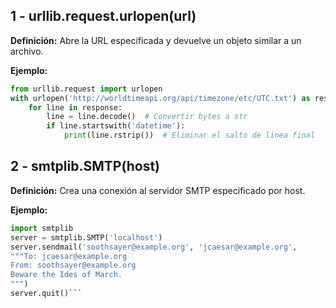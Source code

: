 ## 1 - urllib.request.urlopen(url)

**Definición:** Abre la URL especificada y devuelve un objeto similar a un archivo.

**Ejemplo:**

```python
from urllib.request import urlopen
with urlopen('http://worldtimeapi.org/api/timezone/etc/UTC.txt') as response:
    for line in response:
        line = line.decode()  # Convertir bytes a str
        if line.startswith('datetime'):
            print(line.rstrip())  # Eliminar el salto de línea final
```

## 2 - smtplib.SMTP(host)

**Definición:** Crea una conexión al servidor SMTP especificado por host.

**Ejemplo:**

````python
import smtplib
server = smtplib.SMTP('localhost')
server.sendmail('soothsayer@example.org', 'jcaesar@example.org',
"""To: jcaesar@example.org
From: soothsayer@example.org
Beware the Ides of March.
""")
server.quit()```
````
